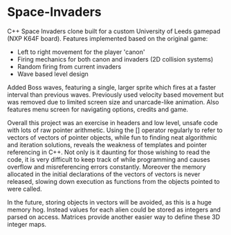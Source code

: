 # Space-Invaders
C++ Space Invaders clone built for a custom University of Leeds gamepad (NXP K64F board). Features implemented based on the original game:
- Left to right movement for the player 'canon'
- Firing mechanics for both canon and invaders (2D collision systems)
- Random firing from current invaders
- Wave based level design

Added Boss waves, featuring a single, larger sprite which fires at a faster interval than previous waves. Previously used velocity based movement but was removed due to limited screen size and unarcade-like animation. Also features menu screen for navigating options, credits and game.

Overall this project was an exercise in headers and low level, unsafe code with lots of raw pointer arithmetic. Using the [] operator regularly to refer to vectors of vectors of pointer objects, while fun to finding neat algorithmic and iteration solutions, reveals the weakness of templates and pointer referencing in C++. Not only is it daunting for those wishing to read the code, it is very difficult to keep track of while programming and causes overflow and misreferencing errors constantly. Moreover the memory allocated in the initial declarations of the vectors of vectors is never released, slowing down execution as functions from the objects pointed to were called.

In the future, storing objects in vectors will be avoided, as this is a huge memory hog. Instead values for each alien could be stored as integers and parsed on access. Matrices provide another easier way to define these 3D integer maps.
